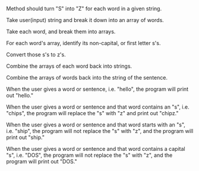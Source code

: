 Method should turn "S" into "Z" for each word in a given string.

Take user(input) string and break it down into an array of words.

Take each word, and break them into arrays.

For each word's array, identify its non-capital, or first letter s's.

Convert those s's to z's.

Combine the arrays of each word back into strings.

Combine the arrays of words back into the string of the sentence.





When the user gives a word or sentence, i.e. "hello", the program will print out "hello."

When the user gives a word or sentence and that word contains an "s", i.e. "chips", the program will replace the "s" with "z" and print out "chipz."

When the user gives a word or sentence and that word starts with an "s", i.e. "ship", the program will not replace the "s" with "z", and the program will print out "ship."

When the user gives a word or sentence and that word contains a capital "s", i.e. "DOS", the program will not replace the "s" with "z", and the program will print out "DOS."
